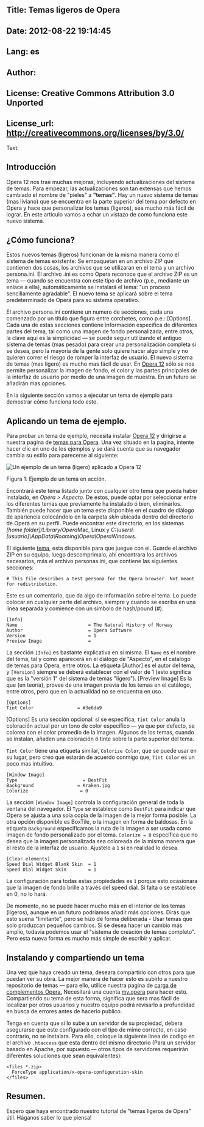 Title: Temas ligeros de Opera
----
Date: 2012-08-22 19:14:45
----
Lang: es
----
Author: 
----
License: Creative Commons Attribution 3.0 Unported
----
License_url: http://creativecommons.org/licenses/by/3.0/
----
Text:

<h2>Introducción</h2>
	
<p>Opera 12 nos trae muchas mejoras, incluyendo actualizaciones del sistema de temas. Para empezar, las actualizaciones son tan extensas que hemos cambiado el nombre de &quot;pieles&quot; a <strong>&quot;temas&quot;</strong>. Hay un nuevo sistema de temas (mas liviano) que se encuentra en la parte superior del tema por defecto en Opera y hace que personalizar los temas (ligeros), sea mucho más fácil de lograr. En este articulo vamos a echar un vistazo de como funciona este nuevo sistema.</p>

<h2>¿Cómo funciona?</h2>

<p>Estos nuevos temas (ligeros) funcionan de la misma manera como el sistema de temas existente: Se empaquetan en un archivo ZIP que contienen dos cosas, los archivos que se utilizaran en el tema y un archivo persona.ini. El archivo .ini es como Opera reconoce que el archivo ZIP es un tema — cuando se encuentra con este tipo de archivo (p.e., mediante un enlace a ella), automáticamente se instalará el tema: &quot;un proceso sencillamente agradable&quot;. El nuevo tema se aplicará sobre el tema predeterminado de Opera para su sistema operativo.</p>

<p>El archivo persona.ini contiene un numero de secciones, cada una comenzado por un título que figura entre corchetes, como p.e.: [Options]. Cada una de estas secciones contiene información especifica de diferentes partes del tema, tal como una imagen de fondo personalizada, entre otros, la clave aquí es la simplicidad — se puede seguir utilizando el antiguo sistema de temas (mas pesado) para crear una personalización completa si se desea, pero la mayoría de la gente solo quiere hacer algo simple y no quieren correr el riesgo de romper la interfaz de usuario. El nuevo sistema de temas (mas ligero) es mucho mas fácil de usar. En <a href="http://www.opera.com/browser/">Opera 12</a> sólo se nos permite personalizar la imagen de fondo, el color y las partes principales de la interfaz de usuario por medio de una imagen de muestra. En un futuro se añadirán mas opciones.</p>

<p>En la siguiente sección vamos a ejecutar un tema de ejemplo para demostrar cómo funciona todo esto.</p>

<h2>Aplicando un tema de ejemplo.</h2>

<p>Para probar un tema de ejemplo, necesita instalar <a href="http://www.opera.com/browser/">Opera 12</a> y dirigirse a nuestra pagina de <a href="https://addons.opera.com/themes/">temas para Opera</a>. Una vez situado en la pagina, intente hacer clic en uno de los ejemplos y se dará cuenta que su navegador cambia su estilo para parecerse al siguiente:</p>

<p><img src="http://devfiles.myopera.com/articles/6362/theme1.jpg" alt="Un ejemplo de un tema (ligero) aplicado a Opera 12" /></p>

<p class="comment">Figura 1: Ejemplo de un tema en acción.</p>

<p class="note">Encontrará este tema listado junto con cualquier otro tema que pueda haber instalado, en <em>Opera &gt; Aspecto</em>. De estos, puede optar por seleccionar entre los diferentes temas que previamente ha instalado ó bien, eliminarlos. También puede hacer que un tema este disponible en el cuadro de diálogo de apariencia colocándolo en la carpeta <em>skin</em> ubicada dentro del directorio de Opera en su perfil. Puede encontrar este directorio, en los sistemas <em>[home folder]/Library/Opera</em>Mac, Linux y <em>C:\users\[usuario]\AppData\Roaming\Opera\Opera</em>Windows.</p>

<p>El siguiente <a href="http://dev.opera.com/articles/view/operas-lightweight-themes/natural_history_of_norway.zip">tema</a>, esta  disponible para que juegue con el. Guarde el archivo ZIP en su equipo, luego descomprimalo, ahí encontrara los archivos necesarios, más el archivo personas.ini, que contiene las siguientes secciones:</p>

<pre><code># This file describes a test persona for the Opera browser. Not meant for redistribution.</code></pre>

<p>Este es un comentario, que da algo de información sobre el tema. Lo puede colocar en cualquier parte del archivo, siempre y cuando se escriba en una línea separada y comience con un símbolo de hash/pound (#).</p>

<pre><code>[Info]
Name                          = The Natural History of Norway
Author                        = Opera Software
Version                       = 1
Preview Image                 =</code></pre>

<p>La sección <code>[Info]</code> es bastante explicativa en si misma. El <code>Name</code> es el nombre del tema, tal y como aparecerá en el diálogo de &quot;Aspecto&quot;, en el catalogo de temas para Opera, entre otros. La etiqueta [Author] es el autor del tema, y <code>[Version]</code> siempre se deberá establecer con el valor de 1 (esto significa que es la &quot;versión 1&quot; del sistema de temas &quot;ligero&quot;). [Preview Image] Es la que (en teoría), provee de una imagen previa de los temas en el catálogo, entre otros, pero que en la actualidad no se encuentra en uso.</p>

<pre><code>[Options]
Tint Color                = #3e6da9</code></pre>

<p>[Options] Es una sección opcional: si se especifica, <code>Tint Color</code> anula la coloración actual por un tono de color específico — ya que por defecto, se colorea con el color promedio de la imagen. Algunos de los temas, cuando se instalan, añaden una coloración ó tinte sobre la parte superior del tema.</p>

<p class="note"><code>Tint Color</code> tiene una etiqueta similar, <code>Colorize Color</code>, que se puede usar en su lugar, pero creo que estarán de acuerdo conmigo que, <code>Tint Color</code> es un poco mas intuitivo.</p>

<pre><code>[Window Image]
Type                        = BestFit
Background                = Kraken.jpg
Colorize                   = 0</code></pre>

<p>La sección <code>[Window Image]</code> controla la configuración general de toda la ventana del navegador. El <code>Type</code> se establece como <code>BestFit</code> para indicar que Opera se ajusta a una sola copia de la imagen de la mejor forma posible. La otra opción disponible es BoxTile, o la imagen en forma de baldosas. En la etiqueta <code>Background</code> especificamos la ruta de la imagen a ser usada como imagen de fondo personalizado por el tema. <code>Colorize = 0</code> especifica que no desea que la imagen personalizada sea coloreada de la misma manera que el resto de la interfaz de usuario. Ajustelo a <code>1</code> si en realidad lo desea.</p>

<pre><code>[Clear elements]
Speed Dial Widget Blank Skin  = 1
Speed Dial Widget Skin        = 1</code></pre>

<p>La configuración para todas estas propiedades es <code>1</code> porque esto ocasionara que la imagen de fondo brille a través del speed dial. Si falta o se establece en 0, no lo hará.</p>

<p>De momento, no se puede hacer mucho más en el interior de los temas (ligeros), aunque en un futuro podríamos añadir más opciones. Dirás que esto suena &quot;limitante&quot;, pero se hizo de forma deliberada - Usar temas que solo produzcan pequeños cambios. Si se desea hacer un cambio más amplio, todavía podemos usar el &quot;sistema de creación de temas completo&quot;. Pero esta nueva forma es mucho más simple de escribir y aplicar.</p>

<h2>Instalando y compartiendo un tema</h2>

<p>Una vez que haya creado un tema, deseara compartirlo con otros para que puedan ver su obra. La mejor manera de hacer esto es subirlo a nuestro repositorio de temas — para ello, utilice nuestra pagina de <a href="https://addons.opera.com/es/developer/upload/">carga de complementos Opera.</a> Necesitará una cuenta <a href="http://my.opera.com/community/">my.opera</a> para hacer esto. Compartiendo su tema de esta forma, significa que sera mas fácil de localizar por otros usuarios y nuestro equipo podrá revisarlo a profundidad en busca de errores antes de hacerlo publico.</p>

<p>Tenga en cuenta que si lo sube a un servidor de su propiedad, debera asegurarse que este configurado con el tipo de mime correcto, en caso contrario, no se instalara. Para ello, coloque la siguiente linea de codigo en el archivo <code>.htaccess</code> que esta dentro del mismo directorio (Para un servidor basado en Apache, por supuesto — otros tipos de servidores requerirán diferentes soluciones que sean equivalentes):</p>

<pre><code>&lt;files *.zip&gt;
  ForceType application/x-opera-configuration-skin
&lt;/files&gt;</code></pre>

<h2>Resumen.</h2>

<p>Espero que haya encontrado nuestro tutorial de &quot;temas ligeros de Opera&quot; útil. Háganos saber lo que piensa!</p>
